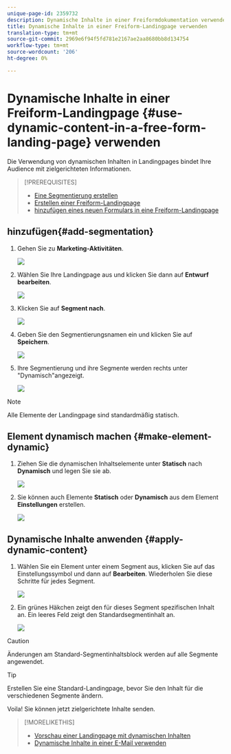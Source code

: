 ```yaml
---
unique-page-id: 2359732
description: Dynamische Inhalte in einer Freiformdokumentation verwenden - Marketing Docs - Produktdokumentation
title: Dynamische Inhalte in einer Freiform-Landingpage verwenden
translation-type: tm+mt
source-git-commit: 2969e6f94f5fd781e2167ae2aa8680bb8d134754
workflow-type: tm+mt
source-wordcount: '206'
ht-degree: 0%

---
```



# Dynamische Inhalte in einer Freiform-Landingpage {#use-dynamic-content-in-a-free-form-landing-page} verwenden

Die Verwendung von dynamischen Inhalten in Landingpages bindet Ihre Audience mit zielgerichteten Informationen.

>[!PREREQUISITES]
>
>* [Eine Segmentierung erstellen](/help/marketo/product-docs/personalization/segmentation-and-snippets/segmentation/create-a-segmentation.md)
>* [Erstellen einer Freiform-Landingpage](/help/marketo/product-docs/demand-generation/landing-pages/free-form-landing-pages/create-a-free-form-landing-page.md)
>* [hinzufügen eines neuen Formulars in eine Freiform-Landingpage](/help/marketo/product-docs/demand-generation/landing-pages/free-form-landing-pages/add-a-new-form-to-a-free-form-landing-page.md)


## hinzufügen{#add-segmentation}

1. Gehen Sie zu **Marketing-Aktivitäten**.

   ![](assets/login-marketing-activities-2.png)

1. Wählen Sie Ihre Landingpage aus und klicken Sie dann auf **Entwurf bearbeiten**.

   ![](assets/landingpageeditdraft-1.jpg)

1. Klicken Sie auf **Segment nach**.

   ![](assets/image2014-9-17-12-3a8-3a46.png)

1. Geben Sie den Segmentierungsnamen ein und klicken Sie auf **Speichern**.

   ![](assets/image2014-9-17-12-3a8-3a53.png)

1. Ihre Segmentierung und ihre Segmente werden rechts unter &quot;Dynamisch&quot;angezeigt.

   ![](assets/image2014-9-17-12-3a9-3a3.png)

>[!NOTE]
>
>Alle Elemente der Landingpage sind standardmäßig statisch.

## Element dynamisch machen {#make-element-dynamic}

1. Ziehen Sie die dynamischen Inhaltselemente unter **Statisch** nach **Dynamisch** und legen Sie sie ab.

   ![](assets/image2014-9-17-12-3a10-3a8.png)

1. Sie können auch Elemente **Statisch** oder **Dynamisch** aus dem Element **Einstellungen** erstellen.

   ![](assets/image2014-9-17-12-3a10-3a14.png)

## Dynamische Inhalte anwenden {#apply-dynamic-content}

1. Wählen Sie ein Element unter einem Segment aus, klicken Sie auf das Einstellungssymbol und dann auf **Bearbeiten**. Wiederholen Sie diese Schritte für jedes Segment.

   ![](assets/image2014-9-17-12-3a11-3a43.png)

1. Ein grünes Häkchen zeigt den für dieses Segment spezifischen Inhalt an. Ein leeres Feld zeigt den Standardsegmentinhalt an.

   ![](assets/image2014-9-17-12-3a12-3a52.png)

>[!CAUTION]
>
>Änderungen am Standard-Segmentinhaltsblock werden auf alle Segmente angewendet.

>[!TIP]
>
>Erstellen Sie eine Standard-Landingpage, bevor Sie den Inhalt für die verschiedenen Segmente ändern.

Voila! Sie können jetzt zielgerichtete Inhalte senden.

>[!MORELIKETHIS]
>
>* [Vorschau einer Landingpage mit dynamischen Inhalten](/help/marketo/product-docs/demand-generation/landing-pages/landing-page-actions/preview-a-landing-page-with-dynamic-content.md)
>* [Dynamische Inhalte in einer E-Mail verwenden](/help/marketo/product-docs/email-marketing/general/functions-in-the-editor/using-dynamic-content-in-an-email.md)

